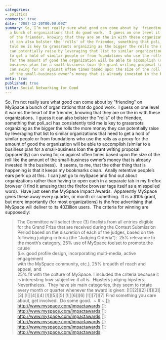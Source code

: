 ```yaml
---
categories:
- politics
comments: true
date: "2007-12-20T00:00:00Z"
summary: So, I’m not really sure what good can come about by 'friending' on MySpace
  a bunch of organizations that do good work.  I guess on one level it warms the heart
  of the friender, knowing that they are on the in with these organizations.  I guess
  it can also bolster the 'rolls' of the friendee, something that poli_sci has consistently
  told me is key to grassroots organizing as the bigger the rolls the more money they
  can potentially raise by leveraging that list to similar organizations that need
  to get a hold of similar people or from foundations who use the rolls as a proxy
  for the amount of good the organization will be able to accomplish (similar to a
  business plan for a small-business loan the grant writing proposal (apparently)
  can swing for or against often times based upon the size of the roll like the amount
  of the small-business owner’s money that is already invested in the business). 
meta: true
published: true
title: Social Networking for Good
---
```


So, I’m not really sure what good can come about by "friending" on MySpace a bunch of organizations that do good work.  I guess on one level it warms the heart of the friender, knowing that they are on the in with these organizations.  I guess it can also bolster the "rolls" of the friendee, something that poli_sci has consistently told me is key to grassroots organizing as the bigger the rolls the more money they can potentially raise by leveraging that list to similar organizations that need to get a hold of similar people or from foundations who use the rolls as a proxy for the amount of good the organization will be able to accomplish (similar to a business plan for a small-business loan the grant writing proposal (apparently) can swing for or against often times based upon the size of the roll like the amount of the small-business owner’s money that is already invested in the business).  
It seems, to me, that the other thing that is happening is that it keeps my bookmarks clean.  Anally retentive people’s ears perk up at this.  I can just go to mySpace and find out about organizations rather than having to open each in a separate tab in my firefox browser (i find it amusing that the firefox browser tags itself as a misspelled word).  
Have just seen the MySpace Impact Awards.  Apparently MySpace gives these away every quarter, or month or something.  It is a $10k grant, but more importantly (for most organizations) is the free advertising that MySpace will deliver to its 40Zillion users.  The criteria for winning are supposedly: 
> The Committee will select three (3) finalists from all entries eligible  
> for the Grand Prize that are received during the Contest Submission  
> Period based on the discretion of each of the judges, based on the  
> following judging criteria (the “Judging Criteria”):  25% relevance to  
> the month’s category, 25% use of MySpace toolset to promote the cause  
> (i.e. good profile design, incorporating multi-media, active engagement  
> with the MySpace community, etc.), 25% breadth of reach and appeal, and  
> 25% fit with the culture of MySpace.
I included the criteria because it is interesting how subjective it all is.  Hipsters judging hipsters.  Nevertheless.  They have six main categories, they seem to rotate every month or quarter whenever the award is given:
[![][2]][2]
[![][3]][3]
[![][4]][4]
[![][5]][5]
[![][6]][6]
[![][7]][7]
Find something you care about, get involved.  Do some good.  
~ # ~
 []: http://www.myspace.com/impactawards
 []: http://www.myspace.com/impactawards
 []: http://www.myspace.com/impactawards
 []: http://www.myspace.com/impactawards
 []: http://www.myspace.com/impactawards
 []: http://www.myspace.com/impactawards